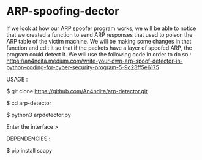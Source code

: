 # ARP-spoofing-dector
If we look at how our ARP spoofer program works, we will be able to notice that we created a function to send ARP responses that used to poison the ARP table of the victim machine. We will be making some changes in that function and edit it so that if the packets have a layer of spoofed ARP, the program could detect it. We will use the following code in order to do so :
https://an4ndita.medium.com/write-your-own-arp-spoof-detector-in-python-coding-for-cyber-security-program-5-9c23ff5e6175


USAGE :

$ git clone https://github.com/An4ndita/arp-detector.git

$ cd arp-detector

$ python3 arpdetector.py

Enter the interface >



DEPENDENCIES :

$ pip install scapy
